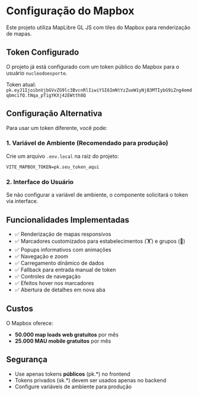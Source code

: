 
# Configuração do Mapbox

Este projeto utiliza MapLibre GL JS com tiles do Mapbox para renderização de mapas.

## Token Configurado

O projeto já está configurado com um token público do Mapbox para o usuário `nucleodoesporte`.

Token atual: `pk.eyJ1IjoibnVjbGVvZG9lc3BvcnRlIiwiYSI6ImNtYzZueW1yNjB3MTIybG9iZng4emdqbmcifQ.tNqa_pTigYKXj42EWtth8Q`

## Configuração Alternativa

Para usar um token diferente, você pode:

### 1. Variável de Ambiente (Recomendado para produção)
Crie um arquivo `.env.local` na raiz do projeto:
```
VITE_MAPBOX_TOKEN=pk.seu_token_aqui
```

### 2. Interface do Usuário
Se não configurar a variável de ambiente, o componente solicitará o token via interface.

## Funcionalidades Implementadas

- ✅ Renderização de mapas responsivos
- ✅ Marcadores customizados para estabelecimentos (🏋️) e grupos (👥)
- ✅ Popups informativos com animações
- ✅ Navegação e zoom
- ✅ Carregamento dinâmico de dados
- ✅ Fallback para entrada manual de token
- ✅ Controles de navegação
- ✅ Efeitos hover nos marcadores
- ✅ Abertura de detalhes em nova aba

## Custos

O Mapbox oferece:
- **50.000 map loads web gratuitos** por mês
- **25.000 MAU mobile gratuitos** por mês

## Segurança

- Use apenas tokens **públicos** (pk.*) no frontend
- Tokens privados (sk.*) devem ser usados apenas no backend
- Configure variáveis de ambiente para produção
